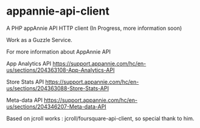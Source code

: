 # appannie-api-client
A PHP appAnnie API HTTP client (In Progress, more information soon)

Work as a Guzzle Service.

For more information about AppAnnie API

App Analytics API
https://support.appannie.com/hc/en-us/sections/204363108-App-Analytics-API

Store Stats API
https://support.appannie.com/hc/en-us/sections/204363088-Store-Stats-API

Meta-data API
https://support.appannie.com/hc/en-us/sections/204346207-Meta-data-API


Based on jcroll works : jcroll/foursquare-api-client, so special thank to him.


